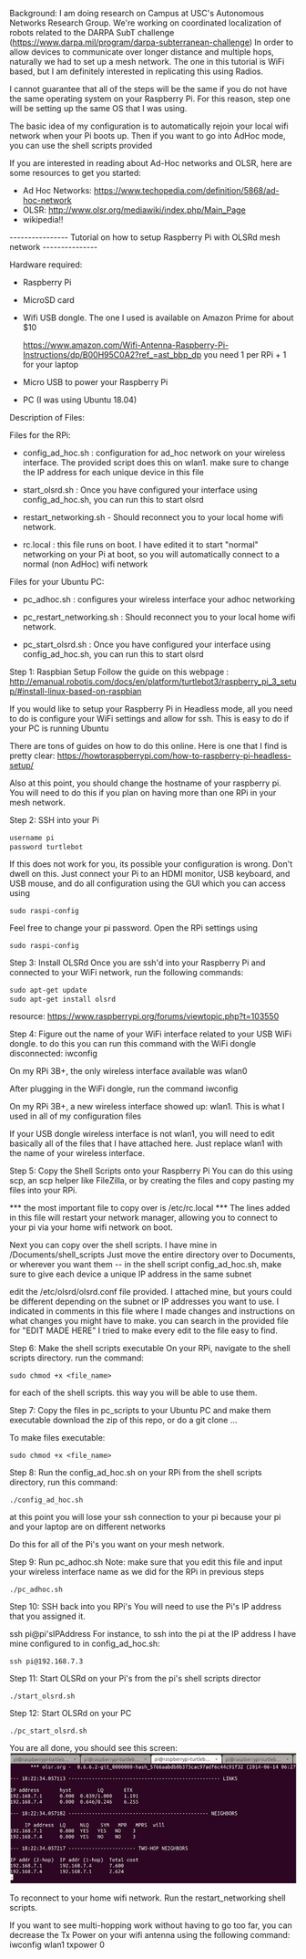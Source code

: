 Background: 
I am doing research on Campus at USC's Autonomous Networks Research Group. We're working on coordinated localization of robots related to the DARPA SubT challenge (https://www.darpa.mil/program/darpa-subterranean-challenge)
In order to allow devices to communicate over longer distance and multiple hops, naturally we had to set up a mesh network. 
The one in this tutorial is WiFi based, but I am definitely interested in replicating this using Radios. 

I cannot guarantee that all of the steps will be the same if you do not have the same operating system on your Raspberry Pi. For this reason, step one will be setting up the same OS that I was using. 

The basic idea of my configuration is to automatically rejoin your local wifi network when your Pi boots up. Then if you want to go into AdHoc mode, you can use the shell scripts provided

If you are interested in reading about Ad-Hoc networks and OLSR, here are some resources to get you started:

- Ad Hoc Networks: https://www.techopedia.com/definition/5868/ad-hoc-network
- OLSR: http://www.olsr.org/mediawiki/index.php/Main_Page
- wikipedia!!


---------------- Tutorial on how to setup Raspberry Pi with OLSRd mesh network ---------------

Hardware required:

- Raspberry Pi

- MicroSD card

- Wifi USB dongle. The one I used is available on Amazon Prime for about $10

	https://www.amazon.com/Wifi-Antenna-Raspberry-Pi-Instructions/dp/B00H95C0A2?ref_=ast_bbp_dp
	you need 1 per RPi + 1 for your laptop 
- Micro USB to power your Raspberry Pi

- PC (I was using Ubuntu 18.04)

Description of Files:

Files for the RPi:

- config_ad_hoc.sh : configuration for ad_hoc network on your wireless interface. The provided script does this on wlan1. 
make sure to change the IP address for each unique device in this file

- start_olsrd.sh : Once you have configured your interface using config_ad_hoc.sh, you can run this to start olsrd

- restart_networking.sh - Should reconnect you to your local home wifi network. 

- rc.local : this file runs on boot. I have edited it to start "normal" networking on your Pi at boot, so you will automatically connect to a normal (non AdHoc) wifi network

Files for your Ubuntu PC:

- pc_adhoc.sh : configures your wireless interface your adhoc networking

- pc_restart_networking.sh : Should reconnect you to your local home wifi network. 

- pc_start_olsrd.sh : Once you have configured your interface using config_ad_hoc.sh, you can run this to start olsrd


Step 1: Raspbian Setup
Follow the guide on this webpage : 
http://emanual.robotis.com/docs/en/platform/turtlebot3/raspberry_pi_3_setup/#install-linux-based-on-raspbian

If you would like to setup your Raspberry Pi in Headless mode, all you need to do is configure your WiFi settings and allow for ssh. This is easy to do if your PC is running Ubuntu

There are tons of guides on how to do this online. Here is one that I find is pretty clear:
https://howtoraspberrypi.com/how-to-raspberry-pi-headless-setup/

Also at this point, you should change the hostname of your raspberry pi. You will need to do this if you plan on having more than one RPi in your mesh network. 

Step 2: SSH into your Pi

	username pi
	password turtlebot

If this does not work for you, its possible your configuration is wrong. Don't dwell on this. Just connect your Pi to an HDMI monitor, USB keyboard, and USB mouse, and do all configuration using the GUI which you can access using 

	sudo raspi-config

Feel free to change your pi password. Open the RPi settings using 

	sudo raspi-config

Step 3: Install OLSRd 
Once you are ssh'd into your Raspberry Pi and connected to your WiFi network, run the following commands: 

	sudo apt-get update
	sudo apt-get install olsrd
resource: https://www.raspberrypi.org/forums/viewtopic.php?t=103550

Step 4: Figure out the name of your WiFi interface related to your USB WiFi dongle. 
to do this you can run this command with the WiFi dongle disconnected:
iwconfig

On my RPi 3B+, the only wireless interface available was wlan0

After plugging in the WiFi dongle, run the command
iwconfig

On my RPi 3B+, a new wireless interface showed up: wlan1. This is what I used in all of my configuration files

If your USB dongle wireless interface is not wlan1, you will need to edit basically all of the files that I have attached here. Just replace wlan1 with the name of your wireless interface. 


Step 5: Copy the Shell Scripts onto your Raspberry Pi
You can do this using scp, an scp helper like FileZilla, or by creating the files and copy pasting my files into your RPi.
	
*** the most important file to copy over is /etc/rc.local *** 
The lines added in this file will restart your network manager, allowing you to connect to your pi via your home wifi network on boot. 

Next you can copy over the shell scripts. I have mine in /Documents/shell_scripts
Just move the entire directory over to Documents, or wherever you want them
-- in the shell script config_ad_hoc.sh, make sure to give each device a unique IP address in the same subnet

edit the /etc/olsrd/olsrd.conf file provided. I attached mine, but yours could be different depending on the subnet or IP addresses you want to use.  I indicated in comments in this file where I made changes and instructions on what changes you might have to make. 
you can search in the provided file for "EDIT MADE HERE"
I tried to make every edit to the file easy to find. 

Step 6: Make the shell scripts executable
On your RPi, navigate to the shell scripts directory. 
run the command:

	sudo chmod +x <file_name> 
for each of the shell scripts. this way you will be able to use them. 

Step 7: Copy the files in pc_scripts to your Ubuntu PC and make them executable
download the zip of this repo, or do a git clone ...

To make files executable:

	sudo chmod +x <file_name> 

Step 8: Run the config_ad_hoc.sh on your RPi
from the shell scripts directory, run this command:

	./config_ad_hoc.sh

at this point you will lose your ssh connection to your pi because your pi and your laptop are on different networks

Do this for all of the Pi's you want on your mesh network. 

Step 9: Run pc_adhoc.sh
Note: make sure that you edit this file and input your wireless interface name as we did for the RPi in previous steps

	./pc_adhoc.sh

Step 10: SSH back into you RPi's
You will need to use the Pi's IP address that you assigned it. 

ssh pi@pi'sIPAddress
For instance, to ssh into the pi at the IP address I have mine configured to in config_ad_hoc.sh: 

	ssh pi@192.168.7.3

Step 11: Start OLSRd on your Pi's
from the pi's shell scripts director

	./start_olsrd.sh

Step 12: Start OLSRd on your PC

	./pc_start_olsrd.sh

You are all done, you should see this screen: 
![](images/olsrd_working.png)

To reconnect to your home wifi network. Run the restart_networking shell scripts. 

If you want to see multi-hopping work without having to go too far, you can decrease the Tx Power on your wifi antenna using the following command:
iwconfig wlan1 txpower 0
